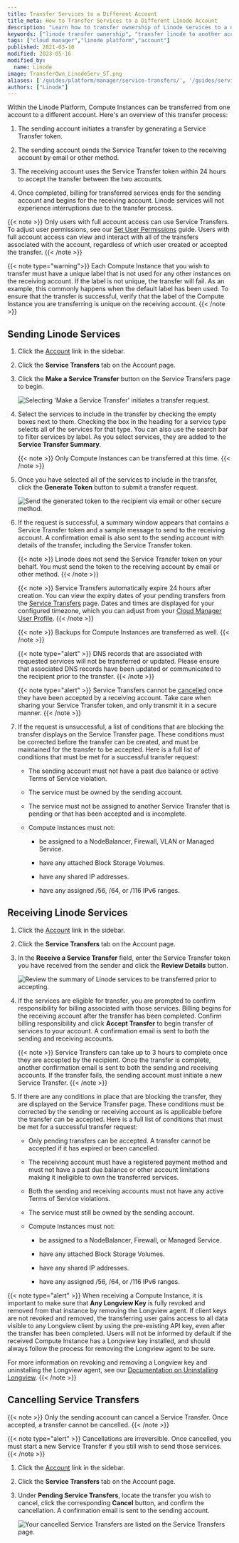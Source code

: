 ```yaml
---
title: Transfer Services to a Different Account
title_meta: How to Transfer Services to a Different Linode Account
description: "Learn how to transfer ownership of Linode services to a different account."
keywords: ["linode transfer ownership", "transfer linode to another account", "linode can i transfer"]
tags: ["cloud manager","linode platform","account"]
published: 2021-03-10
modified: 2023-05-16
modified_by:
  name: Linode
image: TransferOwn_LinodeServ_ST.png
aliases: ['/guides/platform/manager/service-transfers/', '/guides/service-transfers/']
authors: ["Linode"]
---
```


Within the Linode Platform, Compute Instances can be transferred from one account to a different account. Here's an overview of this transfer process:

1. The sending account initiates a transfer by generating a Service Transfer token.

1. The sending account sends the Service Transfer token to the receiving account by email or other method.

1. The receiving account uses the Service Transfer token within 24 hours to accept the transfer between the two accounts.

1. Once completed, billing for transferred services ends for the sending account and begins for the receiving account. Linode services will not experience interruptions due to the transfer process.

{{< note >}}
Only users with full account access can use Service Transfers. To adjust user permissions, see our [Set User Permissions](/docs/products/platform/accounts/guides/user-permissions/) guide. Users with full account access can view and interact with all of the transfers associated with the account, regardless of which user created or accepted the transfer.
{{< /note >}}

{{< note type="warning">}}
Each Compute Instance that you wish to transfer must have a unique label that is not used for any other instances on the receiving account. If the label is not unique, the transfer will fail. As an example, this commonly happens when the default label has been used. To ensure that the transfer is successful, verify that the label of the Compute Instance you are transferring is unique on the receiving account.
{{< /note >}}

## Sending Linode Services

1. Click the [Account](https://cloud.linode.com/account) link in the sidebar.

1. Click the **Service Transfers** tab on the Account page.

1. Click the **Make a Service Transfer** button on the Service Transfers page to begin.

    ![Selecting 'Make a Service Transfer' initiates a transfer request.](make-transfer-start.png "Selecting 'Make a Service Transfer' initiates a transfer request.")

1. Select the services to include in the transfer by checking the empty boxes next to them. Checking the box in the heading for a service type selects all of the services for that type. You can also use the search bar to filter services by label. As you select services, they are added to the **Service Transfer Summary**.

    {{< note >}}
    Only Compute Instances can be transferred at this time.
    {{< /note >}}

1. Once you have selected all of the services to include in the transfer, click the **Generate Token** button to submit a transfer request.

    ![Send the generated token to the recipient via email or other secure method.](make-transfer-token.png "Send the generated token to the recipient via email or other secure method.")

1. If the request is successful, a summary window appears that contains a Service Transfer token and a sample message to send to the receiving account. A confirmation email is also sent to the sending account with details of the transfer, including the Service Transfer token.

    {{< note >}}
    Linode does not send the Service Transfer token on your behalf. You must send the token to the receiving account by email or other method.
    {{< /note >}}

    {{< note >}}
    Service Transfers automatically expire 24 hours after creation. You can view the expiry dates of your pending transfers from the [Service Transfers](https://cloud.linode.com/account/service-transfers) page. Dates and times are displayed for your configured timezone, which you can adjust from your [Cloud Manager User Profile](https://cloud.linode.com/profile/display).
    {{< /note >}}

    {{< note >}}
    Backups for Compute Instances are transferred as well.
    {{< /note >}}

    {{< note type="alert" >}}
    DNS records that are associated with requested services will not be transferred or updated. Please ensure that associated DNS records have been updated or communicated to the recipient prior to the transfer.
    {{< /note >}}

    {{< note type="alert" >}}
    Service Transfers cannot be [cancelled](#cancelling-service-transfers) once they have been accepted by a receiving account. Take care when sharing your Service Transfer token, and only transmit it in a secure manner.
    {{< /note >}}

1. If the request is unsuccessful, a list of conditions that are blocking the transfer displays on the Service Transfer page. These conditions must be corrected before the transfer can be created, and must be maintained for the transfer to be accepted. Here is a full list of conditions that must be met for a successful transfer request:

    - The sending account must not have a past due balance or active Terms of Service violation.

    - The service must be owned by the sending account.

    - The service must not be assigned to another Service Transfer that is pending or that has been accepted and is
    incomplete.

    - Compute Instances must not:

        - be assigned to a NodeBalancer, Firewall, VLAN or Managed Service.

        - have any attached Block Storage Volumes.

        - have any shared IP addresses.

        - have any assigned /56, /64, or /116 IPv6 ranges.

## Receiving Linode Services

1. Click the [Account](https://cloud.linode.com/account) link in the sidebar.

1. Click the **Service Transfers** tab on the Account page.

1. In the **Receive a Service Transfer** field, enter the Service Transfer token you have received from the sender and click the **Review Details** button.

    ![Review the summary of Linode services to be transferred prior to accepting.](receive-transfer.png "Review the summary of Linode services to be transferred prior to accepting.")

1. If the services are eligible for transfer, you are prompted to confirm responsibility for billing associated with those services. Billing begins for the receiving account after the transfer has been completed. Confirm billing responsibility and click **Accept Transfer** to begin transfer of services to your account. A confirmation email is sent to both the sending and receiving accounts.

    {{< note >}}
    Service Transfers can take up to 3 hours to complete once they are accepted by the recipient. Once the transfer is complete, another confirmation email is sent to both the sending and receiving accounts. If the transfer fails, the sending account must initiate a new Service Transfer.
    {{< /note >}}

1. If there are any conditions in place that are blocking the transfer, they are displayed on the Service Transfer page. These conditions must be corrected by the sending or receiving account as is applicable before the transfer can be accepted. Here is a full list of conditions that must be met for a successful transfer request:

    - Only pending transfers can be accepted. A transfer cannot be accepted if it has expired or been cancelled.

    - The receiving account must have a registered payment method and must not have a past due balance or other account limitations making it ineligible to own the transferred services.

    - Both the sending and receiving accounts must not have any active Terms of Service violations.

    - The service must still be owned by the sending account.

    - Compute Instances must not:

        - be assigned to a NodeBalancer, Firewall, or Managed Service.

        - have any attached Block Storage Volumes.

        - have any shared IP addresses.

        - have any assigned /56, /64, or /116 IPv6 ranges.

{{< note type="alert" >}}
When receiving a Compute Instance, it is important to make sure that **Any Longview Key** is fully revoked and removed from that instance by removing the Longview agent. If client keys are not revoked and removed, the transferring user gains access to all data visible to any Longview client by using the pre-existing API key, even after the transfer has been completed. Users will not be informed by default if the received Compute Instance has a Longview key installed, and should always follow the process for removing the Longview agent to be sure.

For more information on revoking and removing a Longview key and uninstalling the Longview agent, see our [Documentation on Uninstalling Longview](/docs/products/tools/longview/get-started/#uninstall-the-longview-client).
{{< /note >}}

## Cancelling Service Transfers

{{< note >}}
Only the sending account can cancel a Service Transfer. Once accepted, a transfer cannot be cancelled.
{{< /note >}}

{{< note type="alert" >}}
Cancellations are irreversible. Once cancelled, you must start a new Service Transfer if you still wish to send those services.
{{< /note >}}

1. Click the [Account](https://cloud.linode.com/account) link in the sidebar.

1. Click the **Service Transfers** tab on the Account page.

1. Under **Pending Service Transfers**, locate the transfer you wish to cancel, click the corresponding **Cancel** button, and confirm the cancellation. A confirmation email is sent to the sending account.

    ![Your cancelled Service Transfers are listed on the Service Transfers page.](cancel-transfer.png "Your cancelled Service Transfers are listed on the Service Transfers page.")
